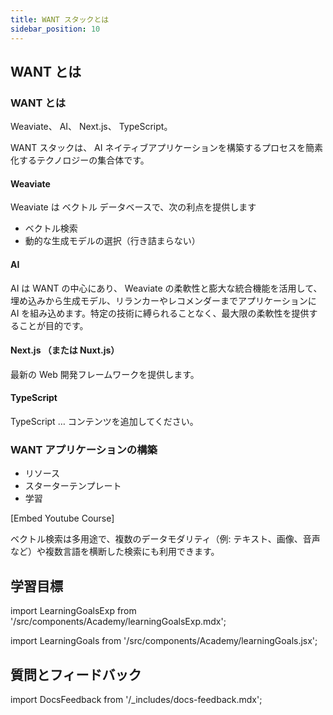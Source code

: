 ```yaml
---
title: WANT スタックとは
sidebar_position: 10
---
```


## <i class="fa-solid fa-square-chevron-right"></i> WANT とは

### <i class="fa-solid fa-chalkboard"></i> WANT とは 

 Weaviate、 AI、 Next.js、 TypeScript。

 WANT スタックは、 AI ネイティブアプリケーションを構築するプロセスを簡素化するテクノロジーの集合体です。


#### Weaviate

 Weaviate は ベクトル データベースで、次の利点を提供します  
- ベクトル検索  
- 動的な生成モデルの選択（行き詰まらない）

#### AI 

 AI は WANT の中心にあり、 Weaviate の柔軟性と膨大な統合機能を活用して、埋め込みから生成モデル、リランカーやレコメンダーまでアプリケーションに AI を組み込めます。特定の技術に縛られることなく、最大限の柔軟性を提供することが目的です。

#### Next.js （または Nuxt.js）

 最新の Web 開発フレームワークを提供します。

#### TypeScript

 TypeScript … コンテンツを追加してください。



### <i class="fa-solid fa-chalkboard"></i> WANT アプリケーションの構築

- リソース  
- スターターテンプレート  
- 学習  

[Embed Youtube Course]

ベクトル検索は多用途で、複数のデータモダリティ（例: テキスト、画像、音声など）や複数言語を横断した検索にも利用できます。


## <i class="fa-solid fa-chalkboard-user"></i> 学習目標

import LearningGoalsExp from '/src/components/Academy/learningGoalsExp.mdx';

<LearningGoalsExp />

import LearningGoals from '/src/components/Academy/learningGoals.jsx';

<LearningGoals unitName="which_search"/>

## 質問とフィードバック

import DocsFeedback from '/_includes/docs-feedback.mdx';

<DocsFeedback/>